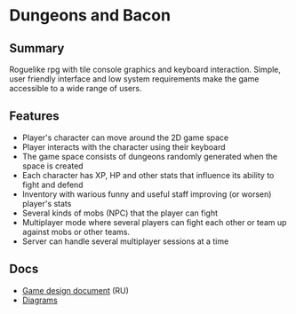 # Dungeons and Bacon

Summary
-------
Roguelike rpg with tile console graphics and keyboard interaction.
Simple, user friendly interface and low system requirements make the game accessible to a wide range of users.

Features
--------
- Player's character can move around the 2D game space
- Player interacts with the character using their keyboard
- The game space consists of dungeons randomly generated when the space is created
- Each character has XP, HP and other stats that influence its ability to fight and defend
- Inventory with warious funny and useful staff improving (or worsen) player's stats
- Several kinds of mobs (NPC) that the player can fight
- Multiplayer mode where several players can fight each other or team up against mobs or other teams.
- Server can handle several multiplayer sessions at a time

Docs
----
- [Game design document] (RU)
- [Diagrams]

[Game design document]: https://docs.google.com/document/d/1HrwH7i9tJxUte1SeW8PiX5ZVRScyInwFH6RGA1SFpOg
[Diagrams]: https://drive.google.com/drive/folders/1eNDD6so8eDSq2rYDA9Vz9Myc2eIvW1X9
